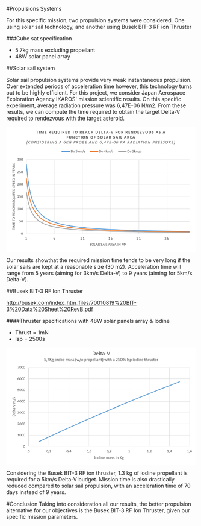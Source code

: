 #Propulsions Systems

For this specific mission, two propulsion systems were considered. One using solar sail technology, and another using Busek BIT-3 RF ion Thruster 

###Cube sat specification

-	5.7kg mass excluding propellant
-	48W solar panel array

##Solar sail system

Solar sail propulsion systems provide very weak instantaneous propulsion. Over extended periods of acceleration time however, this technology turns out to be highly efficient. For this project, we consider Japan Aerospace Exploration Agency IKAROS' mission scientific results. On this specific experiment, average radiation pressure was 6,47E-06 N/m2. 
From these results, we can compute the  time required to obtain the target Delta-V required to rendezvous with the target asteroid.
  
  <p align="center">
    <img  align="center" src="https://raw.githubusercontent.com/Alumet/Astro-Fuel/master/Cubesat/Propulsion/graph%201.PNG">
  </p>
 
Our results showthat the required mission time tends to be very long if the solar sails are kept at a reasonable size (30 m2). Acceleration time will range from 5 years (aiming for 3km/s Delta-V) to 9 years (aiming for 5km/s Delta-V).

##Busek BIT-3 RF Ion Thruster

http://busek.com/index_htm_files/70010819%20BIT-3%20Data%20Sheet%20RevB.pdf

####Thruster specifications with 48W solar panels array & Iodine
-	Thrust = 1mN
-	Isp = 2500s

 <p align="center">
    <img  align="center" src="https://raw.githubusercontent.com/Alumet/Astro-Fuel/master/Cubesat/Propulsion/graph%202.PNG">
 </p>

Considering the Busek BIT-3 RF ion thruster, 1.3 kg of iodine propellant is required for a 5km/s Delta-V budget. Mission time is also drastically reduced compared to solar sail propulsion, with an acceleration time of 70 days instead of 9 years. 
 
#Conclusion
Taking into consideration all our results,  the better propulsion alternative for our objectives is the Busek BIT-3 RF Ion Thruster, given our specific mission parameters.  
